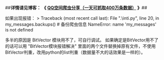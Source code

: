 ##**详情请见博客：
《 [QQ空间爬虫分享（一天可抓取400万条数据）](http://blog.csdn.net/bone_ace/article/details/50759970) 》**##
<p>
<p>
如果出现报错：
> 
Traceback (most recent call last):
  File ".\inti.py", line 20, in <module>
    my_messages.backups() # 备份爬虫信息
NameError: name 'my_messages' is not defined

<p>
多半的原因是 BitVector 模块用不了，可自行调试。
如果确定是BitVector用不了的话可以用 "BitVector模块报错解决" 里面的两个文件替换掉原有文件，不使用BitVector判重，改用python的list判重（数据量不大的话效果是一样的）。
